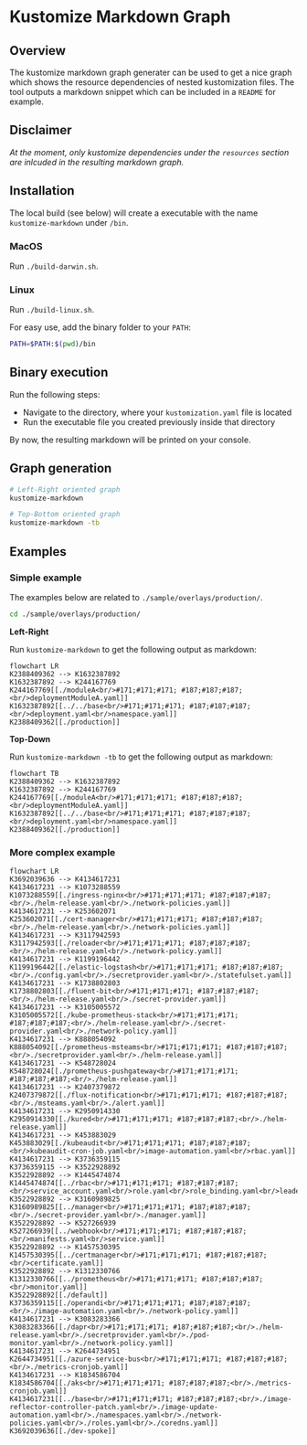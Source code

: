 # Kustomize Markdown Graph

## Overview

The kustomize markdown graph generater can be used to get a nice graph which shows the resource dependencies of nested kustomization files. The tool outputs a markdown snippet which can be included in a `README` for example.

## Disclaimer

*At the moment, only kustomize dependencies under the `resources` section are inlcuded in the resulting markdown graph.*

## Installation

The local build (see below) will create a executable with the name `kustomize-markdown` under `/bin`.

### MacOS
Run `./build-darwin.sh`.

### Linux
Run `./build-linux.sh`.

For easy use, add the binary folder to your `PATH`:
```sh
PATH=$PATH:$(pwd)/bin
```

## Binary execution

Run the following steps:
* Navigate to the directory, where your `kustomization.yaml` file is located
* Run the executable file you created previously inside that directory

By now, the resulting markdown will be printed on your console.

## Graph generation

```sh
# Left-Right oriented graph
kustomize-markdown

# Top-Bottom oriented graph
kustomize-markdown -tb
```

## Examples

### Simple example
The examples below are related to `./sample/overlays/production/`.

```sh
cd ./sample/overlays/production/
```

**Left-Right**

Run `kustomize-markdown` to get the following output as markdown:

```mermaid
flowchart LR
K2388409362 --> K1632387892
K1632387892 --> K244167769
K244167769[[./moduleA<br/>#171;#171;#171; #187;#187;#187;<br/>deploymentModuleA.yaml]]
K1632387892[[../../base<br/>#171;#171;#171; #187;#187;#187;<br/>deployment.yaml<br/>namespace.yaml]]
K2388409362[[./production]]
```

**Top-Down**

Run `kustomize-markdown -tb` to get the following output as markdown:

```mermaid
flowchart TB
K2388409362 --> K1632387892
K1632387892 --> K244167769
K244167769[[./moduleA<br/>#171;#171;#171; #187;#187;#187;<br/>deploymentModuleA.yaml]]
K1632387892[[../../base<br/>#171;#171;#171; #187;#187;#187;<br/>deployment.yaml<br/>namespace.yaml]]
K2388409362[[./production]]
```

### More complex example

```mermaid
flowchart LR
K3692039636 --> K4134617231
K4134617231 --> K1073288559
K1073288559[[./ingress-nginx<br/>#171;#171;#171; #187;#187;#187;<br/>./helm-release.yaml<br/>./network-policies.yaml]]
K4134617231 --> K253602071
K253602071[[./cert-manager<br/>#171;#171;#171; #187;#187;#187;<br/>./helm-release.yaml<br/>./network-policies.yaml]]
K4134617231 --> K3117942593
K3117942593[[./reloader<br/>#171;#171;#171; #187;#187;#187;<br/>./helm-release.yaml<br/>./network-policy.yaml]]
K4134617231 --> K1199196442
K1199196442[[./elastic-logstash<br/>#171;#171;#171; #187;#187;#187;<br/>./config.yaml<br/>./secretprovider.yaml<br/>./statefulset.yaml]]
K4134617231 --> K1738802803
K1738802803[[./fluent-bit<br/>#171;#171;#171; #187;#187;#187;<br/>./helm-release.yaml<br/>./secret-provider.yaml]]
K4134617231 --> K3105005572
K3105005572[[./kube-prometheus-stack<br/>#171;#171;#171; #187;#187;#187;<br/>./helm-release.yaml<br/>./secret-provider.yaml<br/>./network-policy.yaml]]
K4134617231 --> K888054092
K888054092[[./prometheus-msteams<br/>#171;#171;#171; #187;#187;#187;<br/>./secretprovider.yaml<br/>./helm-release.yaml]]
K4134617231 --> K548728024
K548728024[[./prometheus-pushgateway<br/>#171;#171;#171; #187;#187;#187;<br/>./helm-release.yaml]]
K4134617231 --> K2407379872
K2407379872[[./flux-notification<br/>#171;#171;#171; #187;#187;#187;<br/>./msteams.yaml<br/>./alert.yaml]]
K4134617231 --> K2950914330
K2950914330[[./kured<br/>#171;#171;#171; #187;#187;#187;<br/>./helm-release.yaml]]
K4134617231 --> K453883029
K453883029[[./kubeaudit<br/>#171;#171;#171; #187;#187;#187;<br/>kubeaudit-cron-job.yaml<br/>image-automation.yaml<br/>rbac.yaml]]
K4134617231 --> K3736359115
K3736359115 --> K3522928892
K3522928892 --> K1445474874
K1445474874[[../rbac<br/>#171;#171;#171; #187;#187;#187;<br/>service_account.yaml<br/>role.yaml<br/>role_binding.yaml<br/>leader_election_role.yaml<br/>leader_election_role_binding.yaml<br/>auth_proxy_service.yaml<br/>auth_proxy_role.yaml<br/>auth_proxy_role_binding.yaml<br/>auth_proxy_client_clusterrole.yaml]]
K3522928892 --> K3160989825
K3160989825[[../manager<br/>#171;#171;#171; #187;#187;#187;<br/>./secret-provider.yaml<br/>./manager.yaml]]
K3522928892 --> K527266939
K527266939[[../webhook<br/>#171;#171;#171; #187;#187;#187;<br/>manifests.yaml<br/>service.yaml]]
K3522928892 --> K1457530395
K1457530395[[../certmanager<br/>#171;#171;#171; #187;#187;#187;<br/>certificate.yaml]]
K3522928892 --> K1312330766
K1312330766[[../prometheus<br/>#171;#171;#171; #187;#187;#187;<br/>monitor.yaml]]
K3522928892[[./default]]
K3736359115[[./operandi<br/>#171;#171;#171; #187;#187;#187;<br/>./image-automation.yaml<br/>./network-policy.yaml]]
K4134617231 --> K3083283366
K3083283366[[./dapr<br/>#171;#171;#171; #187;#187;#187;<br/>./helm-release.yaml<br/>./secretprovider.yaml<br/>./pod-monitor.yaml<br/>./network-policy.yaml]]
K4134617231 --> K2644734951
K2644734951[[./azure-service-bus<br/>#171;#171;#171; #187;#187;#187;<br/>./metrics-cronjob.yaml]]
K4134617231 --> K1834586704
K1834586704[[./aks<br/>#171;#171;#171; #187;#187;#187;<br/>./metrics-cronjob.yaml]]
K4134617231[[../base<br/>#171;#171;#171; #187;#187;#187;<br/>./image-reflector-controller-patch.yaml<br/>./image-update-automation.yaml<br/>./namespaces.yaml<br/>./network-policies.yaml<br/>./roles.yaml<br/>./coredns.yaml]]
K3692039636[[./dev-spoke]]
```
